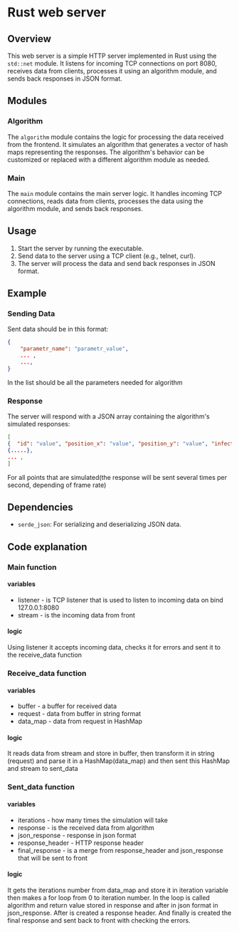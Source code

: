 # Rust web server

## Overview

This web server is a simple HTTP server implemented in Rust using the `std::net` module. It listens for incoming TCP connections on port 8080, receives data from clients, processes it using an algorithm module, and sends back responses in JSON format.

## Modules

### Algorithm

The `algorithm` module contains the logic for processing the data received from the frontend. It simulates an algorithm that generates a vector of hash maps representing the responses. The algorithm's behavior can be customized or replaced with a different algorithm module as needed.

### Main

The `main` module contains the main server logic. It handles incoming TCP connections, reads data from clients, processes the data using the algorithm module, and sends back responses.

## Usage

1. Start the server by running the executable.
2. Send data to the server using a TCP client (e.g., telnet, curl).
3. The server will process the data and send back responses in JSON format.

## Example

### Sending Data

Sent data should be in this format:

```json
{
	"parametr_name": "parametr_value",
	... ,
	...,
}
```

In the list should be all the parameters needed for algorithm

### Response

The server will respond with a JSON array containing the algorithm's simulated responses:

```json
[
{  "id": "value", "position_x": "value", "position_y": "value", "infected": "value", "dead": "value"},
{.....},
... ,
]
```

For all points that are simulated(the response will be sent several times per second, depending of frame rate)

## Dependencies

- `serde_json`: For serializing and deserializing JSON data.

## Code explanation

### Main function

#### variables

- listener - is TCP listener that is used to listen to incoming data on bind 127.0.0.1:8080
- stream - is the incoming data from front

#### logic

Using listener it accepts incoming data, checks it for errors and sent it to the receive_data function

### Receive_data function

#### variables

- buffer - a buffer for received data
- request - data from buffer in string format
- data_map - data from request in HashMap

#### logic

It reads data from stream and store in buffer, then transform it in string (request) and parse it in a HashMap(data_map) and then sent this HashMap and stream to sent_data

### Sent_data function

#### variables

- iterations - how many times the simulation will take
- response - is the received data from algorithm
- json_response - response in json format
- response_header - HTTP response header
- final_response - is a merge from response_header and json_response that will be sent to front

#### logic

It gets the iterations number from data_map and store it in iteration variable then makes a for loop from 0 to iteration number. In the loop is called algorithm and return value stored in response and after in json format in json_response. After is created a response header. And finally is created the final response and sent back to front with checking the errors.
